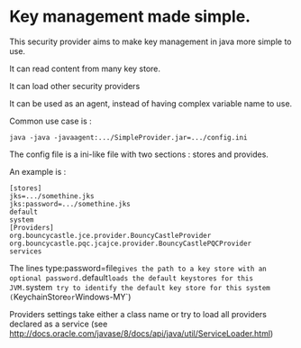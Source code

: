 # Key management made simple.

This security provider aims to make key management in java more simple to use.

It can read content from many key store.

It can load other security providers

It can be used as an agent, instead of having complex variable name to use.

Common use case is :

    java -java -javaagent:.../SimpleProvider.jar=.../config.ini
    
The config file is a ini-like file with two sections : stores and provides.

An example is :

    [stores]
    jks=.../somethine.jks
    jks:password=.../somethine.jks
    default
    system
    [Providers]
    org.bouncycastle.jce.provider.BouncyCastleProvider
    org.bouncycastle.pqc.jcajce.provider.BouncyCastlePQCProvider
    services

The lines type:password=file` gives the path to a key store with an optional password.
`default` loads the default keystores for this JVM.
`system` try to identify the default key store for this system (`KeychainStore` or `Windows-MY`)

Providers settings take either a class name or try to load all providers declared as a service (see http://docs.oracle.com/javase/8/docs/api/java/util/ServiceLoader.html)
